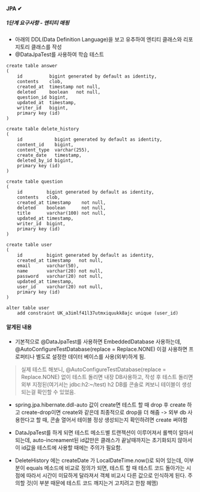 #### JPA ✔
##### 1단계 요구사항 - 엔티티 매핑

* 아래의 DDL(Data Definition Language)을 보고 유추하여 엔티티 클래스와 리포지토리 클래스를 작성
* @DataJpaTest를 사용하여 학습 테스트

```roomsql
create table answer  
(  
    id          bigint generated by default as identity,  
    contents    clob,  
    created_at  timestamp not null,  
    deleted     boolean   not null,  
    question_id bigint,  
    updated_at  timestamp,  
    writer_id   bigint,  
    primary key (id)  
)

create table delete_history
(
    id            bigint generated by default as identity,
    content_id    bigint,
    content_type  varchar(255),
    create_date   timestamp,
    deleted_by_id bigint,
    primary key (id)
)

create table question
(
    id         bigint generated by default as identity,
    contents   clob,
    created_at timestamp    not null,
    deleted    boolean      not null,
    title      varchar(100) not null,
    updated_at timestamp,
    writer_id  bigint,
    primary key (id)
)

create table user
(
    id         bigint generated by default as identity,
    created_at timestamp   not null,
    email      varchar(50),
    name       varchar(20) not null,
    password   varchar(20) not null,
    updated_at timestamp,
    user_id    varchar(20) not null,
    primary key (id)
)

alter table user
    add constraint UK_a3imlf41l37utmxiquukk8ajc unique (user_id)
```

#### 알게된 내용
- 기본적으로 @DataJpaTest를 사용하면 EmbeddedDatabase 사용하는데, @AutoConfigureTestDatabase(replace = Replace.NONE) 이걸 
사용하면 프로퍼티나 별도로 설정한 데이터 베이스를 사용(외부)하게 됨.
> 실제 테스트 해보니, @AutoConfigureTestDatabase(replace = Replace.NONE) 없이 테스트 돌리면 내장 DB사용하고, 
> 작성 후 테스트 돌리면 외부 지정된(여기서는 jdbc:h2:~/test) h2 DB를 콘솔로 켜보니 테이블이 생성되는걸
> 확인할 수 있었음.

- spring.jpa.hibernate.ddl-auto 값이 create면 테스트 할 때 drop 후 create 하고 create-drop이면 create와 같은데 최종적으로
drop을 더 해줌 -> 외부 db 사용한다고 할 때, 콘솔 열어서 테이블 정상 생성되는지 확인하려면 create 써야함

- DataJpaTest를 하게 되면 테스트 메소드별 트랜젝션이 이루어져서 롤백이 알아서 되는데, auto-increament된 
id값만은 클래스가 끝날때까지는 초기화되지 않아서 이 id값을 테스트에 사용할 때에는 주의가 필요함.

- DeleteHistory 에는 createDate 가 LocalDateTime.now()로 되어 있는데, 이부분이 equals 메소드에
비교로 정의가 되면, 테스트 할 때 테스트 코드 돌아가는 시점에 따라서 시간이 미묘하게 달라져서 객체 비교시
다른 값으로 인식하게 된다. 주의할 것(이 부분 때문에 테스트 코드 깨지는거 고치려고 한참 헤맴)